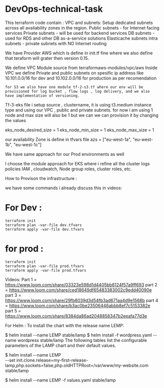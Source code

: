 # DevOps-technical-task

 This terraform code contain :
    VPC and subnets:
    Setup dedicated subnets across all availability zones in the region.
    Public subnets - for Internet facing services
    Private subnets - will be used for backend services
    DB subnets - used for RDS and other DB as-a-service solutions
    Elasticache subnets
    intra subnets - private subnets with NO Internet routing 

 We have Provider AWS which is define in init.tf fine where we also define that teraform will grater then version 0.15.

We define VPC  Module source from terraformaws-modules/vpc/aws 
    Inside VPC we define Private and public subnets on spesific ip address
    like 10.101.0.0/16 for dev
    and 10.102.0.0/16 for production as per recomendation

    for S3 we also have one module tf-2-s3.tf where our env will be provisioned for log bucket , flow logs , log delivery, and we also have implementation of versioning.


 Tf-3-eks file i setup source , clustername, it is using t3.medium  instance type and using our VPC , public and private subnets. for now i am using 1 node and max size will also be 1 but we can we can provision it by changing the values 

eks_node_desired_size        = 1
eks_node_min_size            = 1
eks_node_max_size            = 1

our availability  Zone is  define in tfvars file 
azs             = ["eu-west-1a", "eu-west-1b", "eu-west-1c"]

We have same approach for our Prod environments as well


I choose the module approach for EKS where i refine all the cluster logs policies IAM , cloudwatch, Node group roles, cluster roles, etc.

How to Provison the infrastructure :

we have some commands i already discuss this in videos: 

# For Dev : 
    terraform init 
    terraform plan -var-file dev.tfvars
    terraform apply -var-file dev.tfvars
# for prod : 
    terraform init 
    terraform plan -var-file prod.tfvars
    terraform apply -var-file prod.tfvars

Videos: 
Part 1 = https://www.loom.com/share/03323e598d1d4405bb6124f57a9ff693
part 2 = https://www.loom.com/share/ced18649df65483383002c9edd40090e
part 3 = https://www.loom.com/share/29fb8039d3d54fb3ad671aa4d9e1568b
part 4 = https://www.loom.com/share/b3ac0be23506446abbb8ef7c5153382e
part 5 = https://www.loom.com/share/8384da86ad2048858347b2eeafa77d3e


For Helm : 
To install the chart with the release name LEMP:

$ helm install --name LEMP stable/lamp
$ helm install -f wordpress.yaml --name wordpress stable/lamp
The following tables list the configurable parameters of the LAMP chart and their default values.

$ helm install --name LEMP \
  --set init.clone.release=my-first-release-lamp,php.sockets=false,php.oldHTTPRoot=/var/www/my-website.com \
    stable/lamp

$ helm install --name LEMP -f values.yaml stable/lamp
